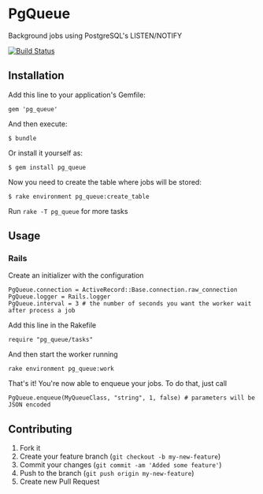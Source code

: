 # PgQueue

Background jobs using PostgreSQL's LISTEN/NOTIFY

[![Build Status](https://secure.travis-ci.org/rafaelss/pg_queue.png)](http://travis-ci.org/rafaelss/pq_queue)

## Installation

Add this line to your application's Gemfile:

    gem 'pg_queue'

And then execute:

    $ bundle

Or install it yourself as:

    $ gem install pg_queue

Now you need to create the table where jobs will be stored:

    $ rake environment pg_queue:create_table

Run `rake -T pg_queue` for more tasks

## Usage

### Rails

Create an initializer with the configuration

    PgQueue.connection = ActiveRecord::Base.connection.raw_connection
    PgQueue.logger = Rails.logger
    PgQueue.interval = 3 # the number of seconds you want the worker wait after process a job

Add this line in the Rakefile

    require "pg_queue/tasks"

And then start the worker running

    rake environment pg_queue:work

That's it! You're now able to enqueue your jobs. To do that, just call

    PgQueue.enqueue(MyQueueClass, "string", 1, false) # parameters will be JSON encoded

## Contributing

1. Fork it
2. Create your feature branch (`git checkout -b my-new-feature`)
3. Commit your changes (`git commit -am 'Added some feature'`)
4. Push to the branch (`git push origin my-new-feature`)
5. Create new Pull Request
